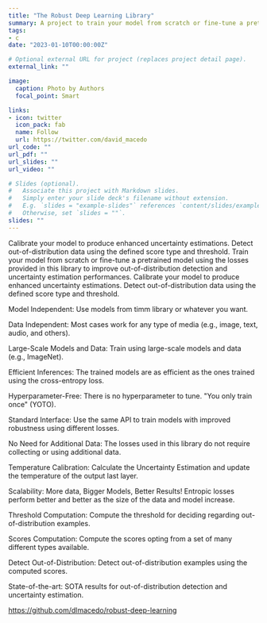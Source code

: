 ```yaml
---
title: "The Robust Deep Learning Library"
summary: A project to train your model from scratch or fine-tune a pretrained model using the losses provided in this library to improve out-of-distribution detection and uncertainty estimation performances.
tags:
- c
date: "2023-01-10T00:00:00Z"

# Optional external URL for project (replaces project detail page).
external_link: ""

image:
  caption: Photo by Authors
  focal_point: Smart

links:
- icon: twitter
  icon_pack: fab
  name: Follow
  url: https://twitter.com/david_macedo
url_code: ""
url_pdf: ""
url_slides: ""
url_video: ""

# Slides (optional).
#   Associate this project with Markdown slides.
#   Simply enter your slide deck's filename without extension.
#   E.g. `slides = "example-slides"` references `content/slides/example-slides.md`.
#   Otherwise, set `slides = ""`.
slides: ""
---
```


Calibrate your model to produce enhanced uncertainty estimations. Detect out-of-distribution data using the defined score type and threshold. Train your model from scratch or fine-tune a pretrained model using the losses provided in this library to improve out-of-distribution detection and uncertainty estimation performances. Calibrate your model to produce enhanced uncertainty estimations. Detect out-of-distribution data using the defined score type and threshold.

Model Independent:
Use models from timm library or whatever you want.

Data Independent:
Most cases work for any type of media (e.g., image, text, audio, and others).

Large-Scale Models and Data:
Train using large-scale models and data (e.g., ImageNet).

Efficient Inferences:
The trained models are as efficient as the ones trained using the cross-entropy loss.

Hyperparameter-Free:
There is no hyperparameter to tune. "You only train once" (YOTO).

Standard Interface:
Use the same API to train models with improved robustness using different losses.

No Need for Additional Data:
The losses used in this library do not require collecting or using additional data.

Temperature Calibration:
Calculate the Uncertainty Estimation and update the temperature of the output last layer.

Scalability: More data, Bigger Models, Better Results!
Entropic losses perform better and better as the size of the data and model increase.

Threshold Computation:
Compute the threshold for deciding regarding out-of-distribution examples.

Scores Computation:
Compute the scores opting from a set of many different types available.

Detect Out-of-Distribution:
Detect out-of-distribution examples using the computed scores.

State-of-the-art:
SOTA results for out-of-distribution detection and uncertainty estimation.

https://github.com/dlmacedo/robust-deep-learning
